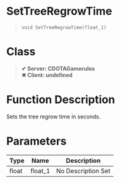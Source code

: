 # SetTreeRegrowTime
> `void SetTreeRegrowTime(float_1)`
# Class
> __✔ Server: CDOTAGamerules__  
> __✖ Client: undefined__  
# Function Description
Sets the tree regrow time in seconds.
# Parameters
Type|Name|Description
--|--|--
float|float_1|No Description Set

